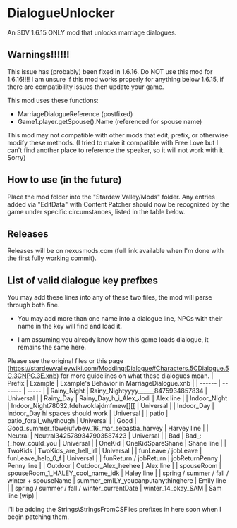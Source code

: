 # DialogueUnlocker
An SDV 1.6.15 ONLY mod that unlocks marriage dialogues.

## Warnings!!!!!!
This issue has (probably) been fixed in 1.6.16. Do NOT use this mod for 1.6.16!!!!
I am unsure if this mod works properly for anything below 1.6.15, if there are compatibility issues then update your game.

This mod uses these functions:
- MarriageDialogueReference (postfixed)
- Game1.player.getSpouse().Name (referenced for spouse name)

This mod may not compatible with other mods that edit, prefix, or otherwise modify these methods.
(I tried to make it compatible with Free Love but I can't find another place to reference the speaker, so it will not work with it. Sorry)

## How to use (in the future)
Place the mod folder into the "Stardew Valley/Mods" folder.
Any entries added via "EditData" with Content Patcher should now be recognized by the game under specific circumstances, listed in the table below.

## Releases
Releases will be on nexusmods.com (full link available when I'm done with the first fully working commit).

## List of valid dialogue key prefixes
You may add these lines into any of these two files, the mod will parse through both fine.
- You may add more than one name into a dialogue line, NPCs with their name in the key will find and load it.

- I am assuming you already know how this game loads dialogue, it remains the same here.

Please see the original files or this page (https://stardewvalleywiki.com/Modding:Dialogue#Characters.5CDialogue.5C.3CNPC.3E.xnb) for more guidelines on what these dialogues mean.
| Prefix | Example | Example's Behavior in MarriageDialogue.xnb |
| ------ | ------- | ----- |
| Rainy_Night | Rainy_Nightyyyy______8475934857834 | Universal |
| Rainy_Day | Rainy_Day_h_i_Alex_Jodi | Alex line |
| Indoor_Night | Indoor_Night78032,fdehwoklajdmfmew[][\[ | Universal |
| Indoor_Day | Indoor_Day hi spaces should work | Universal |
| patio | patio_forall_whythough | Universal |
| Good | Good_summer_fbweiufvbew_16_mar_sebastia_harvey | Harvey line |
| Neutral | Neutral3425789347903587423 | Universal |
| Bad | Bad_:(_how_could_you | Universal |
| OneKid | OneKidSpareShane | Shane line |
| TwoKids | TwoKids_are_hell_irl | Universal |
| funLeave / jobLeave | funLeave_help_0_f | Universal |
| funReturn / jobReturn | jobReturnPenny | Penny line |
| Outdoor | Outdoor_Alex_heehee | Alex line |
| spouseRoom | spouseRoom_1_HALEY_cool_name_idk | Haley line |
| spring / summer / fall / winter + spouseName | summer_emILY_youcanputanythinghere | Emily line |
| spring / summer / fall / winter_currentDate | winter_14_okay_SAM | Sam line (wip) |

I'll be adding the Strings\\StringsFromCSFiles prefixes in here soon when I begin patching them.